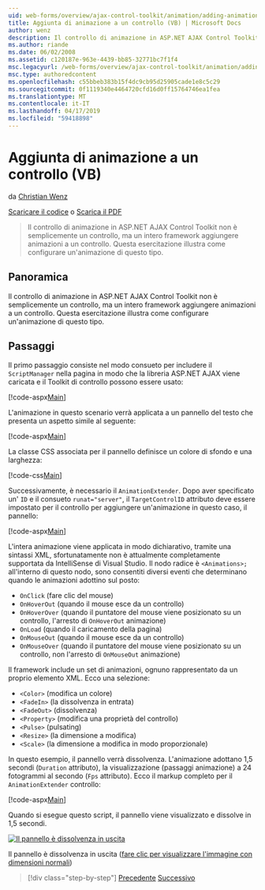 ```yaml
---
uid: web-forms/overview/ajax-control-toolkit/animation/adding-animation-to-a-control-vb
title: Aggiunta di animazione a un controllo (VB) | Microsoft Docs
author: wenz
description: Il controllo di animazione in ASP.NET AJAX Control Toolkit non è semplicemente un controllo, ma un intero framework aggiungere animazioni a un controllo. Questa esercitazione viene illustrato come...
ms.author: riande
ms.date: 06/02/2008
ms.assetid: c120187e-963e-4439-bb85-32771bc7f1f4
msc.legacyurl: /web-forms/overview/ajax-control-toolkit/animation/adding-animation-to-a-control-vb
msc.type: authoredcontent
ms.openlocfilehash: c55bbeb383b15f4dc9cb95d25905cade1e8c5c29
ms.sourcegitcommit: 0f1119340e4464720cfd16d0ff15764746ea1fea
ms.translationtype: MT
ms.contentlocale: it-IT
ms.lasthandoff: 04/17/2019
ms.locfileid: "59418898"
---
```

# <a name="adding-animation-to-a-control-vb"></a>Aggiunta di animazione a un controllo (VB)

da [Christian Wenz](https://github.com/wenz)

[Scaricare il codice](http://download.microsoft.com/download/f/9/a/f9a26acd-8df4-4484-8a18-199e4598f411/Animation1.vb.zip) o [Scarica il PDF](http://download.microsoft.com/download/6/7/1/6718d452-ff89-4d3f-a90e-c74ec2d636a3/animation1VB.pdf)

> Il controllo di animazione in ASP.NET AJAX Control Toolkit non è semplicemente un controllo, ma un intero framework aggiungere animazioni a un controllo. Questa esercitazione illustra come configurare un'animazione di questo tipo.


## <a name="overview"></a>Panoramica

Il controllo di animazione in ASP.NET AJAX Control Toolkit non è semplicemente un controllo, ma un intero framework aggiungere animazioni a un controllo. Questa esercitazione illustra come configurare un'animazione di questo tipo.

## <a name="steps"></a>Passaggi

Il primo passaggio consiste nel modo consueto per includere il `ScriptManager` nella pagina in modo che la libreria ASP.NET AJAX viene caricata e il Toolkit di controllo possono essere usato:

[!code-aspx[Main](adding-animation-to-a-control-vb/samples/sample1.aspx)]

L'animazione in questo scenario verrà applicata a un pannello del testo che presenta un aspetto simile al seguente:

[!code-aspx[Main](adding-animation-to-a-control-vb/samples/sample2.aspx)]

La classe CSS associata per il pannello definisce un colore di sfondo e una larghezza:

[!code-css[Main](adding-animation-to-a-control-vb/samples/sample3.css)]

Successivamente, è necessario il `AnimationExtender`. Dopo aver specificato un' `ID` e il consueto `runat="server"`, il `TargetControlID` attributo deve essere impostato per il controllo per aggiungere un'animazione in questo caso, il pannello:

[!code-aspx[Main](adding-animation-to-a-control-vb/samples/sample4.aspx)]

L'intera animazione viene applicata in modo dichiarativo, tramite una sintassi XML, sfortunatamente non è attualmente completamente supportata da IntelliSense di Visual Studio. Il nodo radice è `<Animations>;` all'interno di questo nodo, sono consentiti diversi eventi che determinano quando le animazioni adottino sul posto:

- `OnClick` (fare clic del mouse)
- `OnHoverOut` (quando il mouse esce da un controllo)
- `OnHoverOver` (quando il puntatore del mouse viene posizionato su un controllo, l'arresto di `OnHoverOut` animazione)
- `OnLoad` (quando il caricamento della pagina)
- `OnMouseOut` (quando il mouse esce da un controllo)
- `OnMouseOver` (quando il puntatore del mouse viene posizionato su un controllo, non l'arresto di `OnMouseOut` animazione)

Il framework include un set di animazioni, ognuno rappresentato da un proprio elemento XML. Ecco una selezione:

- `<Color>` (modifica un colore)
- `<FadeIn>` (la dissolvenza in entrata)
- `<FadeOut>` (dissolvenza)
- `<Property>` (modifica una proprietà del controllo)
- `<Pulse>` (pulsating)
- `<Resize>` (la dimensione a modifica)
- `<Scale>` (la dimensione a modifica in modo proporzionale)

In questo esempio, il pannello verrà dissolvenza. L'animazione adottano 1,5 secondi (`Duration` attributo), la visualizzazione (passaggi animazione) a 24 fotogrammi al secondo (`Fps` attributo). Ecco il markup completo per il `AnimationExtender` controllo:

[!code-aspx[Main](adding-animation-to-a-control-vb/samples/sample5.aspx)]

Quando si esegue questo script, il pannello viene visualizzato e dissolve in 1,5 secondi.


[![Il pannello è dissolvenza in uscita](adding-animation-to-a-control-vb/_static/image2.png)](adding-animation-to-a-control-vb/_static/image1.png)

Il pannello è dissolvenza in uscita ([fare clic per visualizzare l'immagine con dimensioni normali](adding-animation-to-a-control-vb/_static/image3.png))

> [!div class="step-by-step"]
> [Precedente](dynamically-controlling-updatepanel-animations-cs.md)
> [Successivo](executing-several-animations-at-the-same-time-vb.md)
